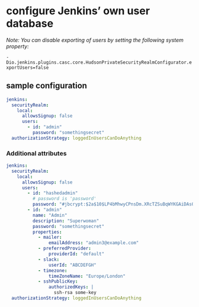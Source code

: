 # configure Jenkins’ own user database

_Note: You can disable exporting of users by setting the following system property:_

 `-Dio.jenkins.plugins.casc.core.HudsonPrivateSecurityRealmConfigurator.exportUsers=false`

## sample configuration

```yaml
jenkins:
  securityRealm:
    local:
      allowsSignup: false
      users:
        - id: "admin"
          password: "somethingsecret"
  authorizationStrategy: loggedInUsersCanDoAnything
```

### Additional attributes

```yaml
jenkins:
  securityRealm:
    local:
      allowsSignup: false
      users:
        - id: "hashedadmin"
          # password is 'password'
          password: "#jbcrypt:$2a$10$LP4bMhwyCPnsDm.XRcTZSuBqWYKGAiDAsQXrSrJGYcEd9padaPgsC"
        - id: "admin"
          name: "Admin"
          description: "Superwoman"
          password: "somethingsecret"
          properties:
            - mailer:
                emailAddress: "admin3@example.com"
            - preferredProvider:
                providerId: "default"
            - slack:
                userId: "ABCDEFGH"
            - timezone:
                timeZoneName: "Europe/London"
            - sshPublicKey:
                authorizedKeys: |
                  ssh-rsa some-key
  authorizationStrategy: loggedInUsersCanDoAnything
```
